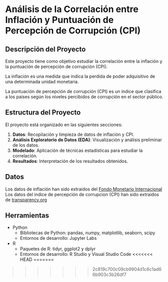 # Análisis de la Correlación entre Inflación y Puntuación de Percepción de Corrupción (CPI)

## Descripción del Proyecto

Este proyecto tiene como objetivo estudiar la correlación entre la inflación y la puntuación de percepción de corrupción (CPI).

La inflación es una medida que indica la perdida de poder adquisitivo de una determinada unidad monetaria. 

La puntuación de percepción de corrupción (CPI) es un índice que clasifica a los países según los niveles percibidos de corrupción en el sector público.

## Estructura del Proyecto

El proyecto está organizado en las siguientes secciones:

1. **Datos**: Recopilación y limpieza de datos de inflación y CPI.
2. **Análisis Exploratorio de Datos (EDA)**: Visualización y análisis preliminar de los datos.
3. **Modelado**: Aplicación de técnicas estadísticas para estudiar la correlación.
4. **Resultados**: Interpretación de los resultados obtenidos.

## Datos
Los datos de inflación han sido extraidos del [Fondo Monetario Internacional](https://www.imf.org/external/datamapper/NGDP_RPCH@WEO/OEMDC/ADVEC/WEOWORLD "Fondo Monetario Internacional")   
Los datos del indice de percepción de corrupcion (CPI) han sido extraidos de [transparency.org](https://www.transparency.org/en/ "transparency.org")   

## Herramientas
- Python
  - Bibliotecas de Python: pandas, numpy, matplotlib, seaborn, scipy
  - Entornos de desarrollo: Jupyter Labs
- R
  - Paquetes de R: tidyr, ggplot2 y dplyr
  - Entornos de desarrollo: R Studio y Visual Studio Code
<<<<<<< HEAD
=======

>>>>>>> 2c819c700c09cb9904d1c6c1ad66b903c3b26df7
